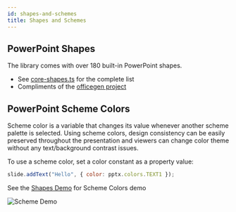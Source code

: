 ```yaml
---
id: shapes-and-schemes
title: Shapes and Schemes
---
```


## PowerPoint Shapes

The library comes with over 180 built-in PowerPoint shapes.

- See [core-shapes.ts](https://github.com/gitbrent/PptxGenJS/blob/master/src/core-shapes.ts) for the complete list
- Compliments of the [officegen project](https://github.com/Ziv-Barber/officegen)

## PowerPoint Scheme Colors

Scheme color is a variable that changes its value whenever another scheme palette is selected. Using scheme colors, design consistency can be easily preserved throughout the presentation and viewers can change color theme without any text/background contrast issues.

To use a scheme color, set a color constant as a property value:

```javascript
slide.addText("Hello", { color: pptx.colors.TEXT1 });
```

See the [Shapes Demo](https://gitbrent.github.io/PptxGenJS/demo/#shapes) for Scheme Colors demo

![Scheme Demo](/PptxGenJS/docs/assets/demo-scheme.png)
